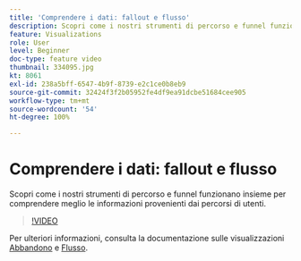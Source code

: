 ```yaml
---
title: 'Comprendere i dati: fallout e flusso'
description: Scopri come i nostri strumenti di percorso e funnel funzionano insieme per comprendere meglio le informazioni provenienti dai percorsi di utenti.
feature: Visualizations
role: User
level: Beginner
doc-type: feature video
thumbnail: 334095.jpg
kt: 8061
exl-id: 238a5bff-6547-4b9f-8739-e2c1ce0b8eb9
source-git-commit: 32424f3f2b05952fe4df9ea91dcbe51684cee905
workflow-type: tm+mt
source-wordcount: '54'
ht-degree: 100%

---
```


# Comprendere i dati: fallout e flusso

Scopri come i nostri strumenti di percorso e funnel funzionano insieme per comprendere meglio le informazioni provenienti dai percorsi di utenti.

>[!VIDEO](https://video.tv.adobe.com/v/3415649/?quality=12&learn=on&captions=ita)

Per ulteriori informazioni, consulta la documentazione sulle visualizzazioni [Abbandono](https://experienceleague.adobe.com/docs/analytics/analyze/analysis-workspace/visualizations/fallout/fallout-flow.html?lang=it) e [Flusso](https://experienceleague.adobe.com/docs/analytics/analyze/analysis-workspace/visualizations/flow/flow.html?lang=it).
